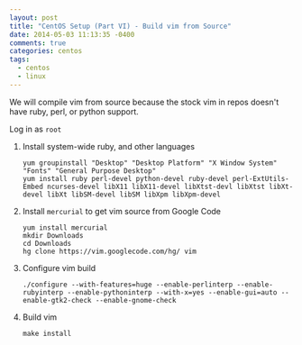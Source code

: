 ```yaml
---
layout: post
title: "CentOS Setup (Part VI) - Build vim from Source"
date: 2014-05-03 11:13:35 -0400
comments: true
categories: centos
tags:
  - centos
  - linux
---
```


We will compile vim from source because the stock vim in repos doesn't have
ruby, perl, or python support.

Log in as `root`

<!-- more -->

1. Install system-wide ruby, and other languages

    ```
    yum groupinstall "Desktop" "Desktop Platform" "X Window System" "Fonts" "General Purpose Desktop"
    yum install ruby perl-devel python-devel ruby-devel perl-ExtUtils-Embed ncurses-devel libX11 libX11-devel libXtst-devl libXtst libXt-devel libXt libSM-devel libSM libXpm libXpm-devel
    ```

1. Install `mercurial` to get vim source from Google Code

    ```
    yum install mercurial
    mkdir Downloads
    cd Downloads
    hg clone https://vim.googlecode.com/hg/ vim
    ```

3. Configure vim build

    ```
    ./configure --with-features=huge --enable-perlinterp --enable-rubyinterp --enable-pythoninterp --with-x=yes --enable-gui=auto --enable-gtk2-check --enable-gnome-check
    ```

4. Build vim

    ```
    make install
    ```
